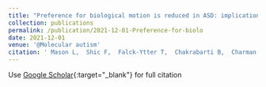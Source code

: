 ```yaml
---
title: "Preference for biological motion is reduced in ASD: implications for clinical trials and the search for biomarkers."
collection: publications
permalink: /publication/2021-12-01-Preference-for-biolo
date: 2021-12-01
venue: '@Molecular autism'
citation: ' Mason L,  Shic F,  Falck-Ytter T,  Chakrabarti B,  Charman T,  Loth E,  Tillmann J,  Banaschewski T,  Baron-Cohen S,  Boelte S,  Buitelaar J,  Durston S,  LEAP Team*, &quot;Preference for biological motion is reduced in ASD: implications for clinical trials and the search for biomarkers..&quot; @Molecular autism, 2021.'
---
```

Use [Google Scholar](https://scholar.google.com/scholar?q=Preference+for+biological+motion+is+reduced+in+ASD:+implications+for+clinical+trials+and+the+search+for+biomarkers.){:target="_blank"} for full citation